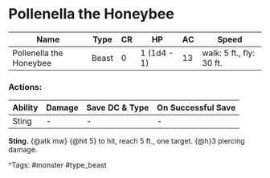 # Pollenella the Honeybee

| Name | Type | CR | HP | AC | Speed |
|------|------|----|----|----|-------|
| Pollenella the Honeybee | Beast | 0 | 1 (1d4 - 1) | 13 | walk: 5 ft., fly: 30 ft. |

### Actions:

| Ability | Damage | Save DC & Type | On Successful Save |
|---------|--------|----------------|--------------------|
| Sting | - | - | - |


**Sting.** {@atk mw} {@hit 5} to hit, reach 5 ft., one target. {@h}3 piercing damage.

^Tags: #monster #type_beast